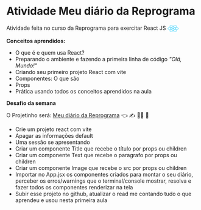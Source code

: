# Atividade Meu diário da Reprograma

Atividade feita no curso da Reprograma para exercitar React JS <a href="https://pt-br.reactjs.org/"><img align="center" alt="Logo-React" height="20" width="30" src="https://raw.githubusercontent.com/devicons/devicon/master/icons/react/react-original.svg"></a>

**Conceitos aprendidos:**
* O que é e quem usa React?
* Preparando o ambiente e fazendo a primeira linha de código *"Olá, Mundo!"*
* Criando seu primeiro projeto React com vite
* Componentes: O que são
* Props
* Prática usando todos os conceitos aprendidos na aula

**Desafio da semana**

O Projetinho será: <a href="https://marianapequeno.github.io/atividademeudiarioreprograma/">Meu diário da Reprograma</a> :point_left: :writing_hand: :woman_technologist: :open_book:
* Crie um projeto react com vite
* Apagar as informações default
* Uma sessão se apresentando
* Criar um componente Title que recebe o título por props ou children
* Criar um componente Text que recebe o paragrafo por props ou children
* Criar um componente Image que recebe o src por props ou children
* Importar no App.jsx os componentes criados para montar o seu diário, perceber os erros/warnings que o terminal/console mostrar, resolva e fazer todos os componentes renderizar na tela
* Subir esse projeto no github, atualizar o read me contando tudo o que aprendeu e usou nesta primeira aula

